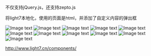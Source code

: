 不仅支持jQuery.js，还支持zepto.js

将light7本地化，使用的页面是html，并添加了自定义内容的弹出框

![Image text](https://raw.githubusercontent.com/hongmaju/light7Local/master/img/productShow/7.png)
![Image text](https://raw.githubusercontent.com/hongmaju/light7Local/master/img/productShow/8.png)
![Image text](https://raw.githubusercontent.com/hongmaju/light7Local/master/img/productShow/5.png)
![Image text](https://raw.githubusercontent.com/hongmaju/light7Local/master/img/productShow/6.png)
![Image text](https://raw.githubusercontent.com/hongmaju/light7Local/master/img/productShow/1.jpg)
![Image text](https://raw.githubusercontent.com/hongmaju/light7Local/master/img/productShow/2.png)
![Image text](https://raw.githubusercontent.com/hongmaju/light7Local/master/img/productShow/3.png)
![Image text](https://raw.githubusercontent.com/hongmaju/light7Local/master/img/productShow/4.png)
![Image text](https://raw.githubusercontent.com/hongmaju/light7Local/master/img/productShow/20170518152848.png)
![Image text](https://raw.githubusercontent.com/hongmaju/light7Local/master/img/productShow/20170518153645.png)
![Image text](https://raw.githubusercontent.com/hongmaju/light7Local/master/img/productShow/20170518153745.png)

http://www.light7.cn/components/

